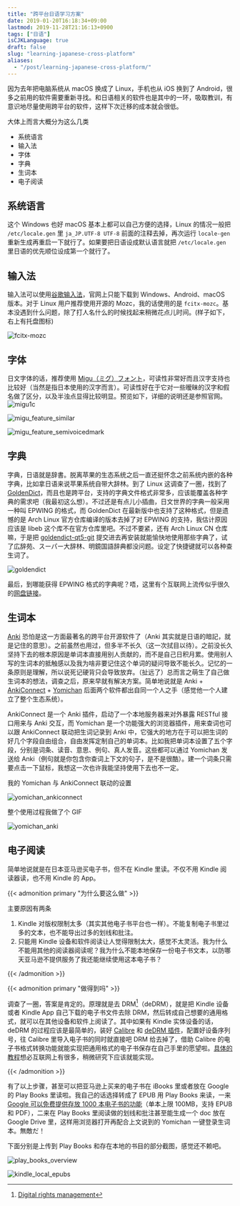 ```yaml
---
title: "跨平台日语学习方案"
date: 2019-01-20T16:18:34+09:00
lastmod: 2019-11-28T21:16:13+0900
tags: ["日语"]
isCJKLanguage: true
draft: false
slug: "learning-japanese-cross-platform"
aliases:
  - "/post/learning-japanese-cross-platform/"
---
```


因为去年把电脑系统从 macOS 换成了 Linux，手机也从 iOS 换到了 Android，很多之前用的软件需要重新寻找。和日语相关的软件也是其中的一环，吸取教训，有意识地尽量使用跨平台的软件，这样下次迁移的成本就会很低。

大体上而言大概分为这么几类

- 系统语言
- 输入法
- 字体
- 字典
- 生词本
- 电子阅读

<!--more-->

## 系统语言

这个 Windows 也好 macOS 基本上都可以自己方便的选择，Linux 的情况一般把 `/etc/locale.gen` 里 `ja_JP.UTF-8 UTF-8` 前面的注释去掉，再次运行 `locale-gen` 重新生成再重启一下就行了。如果要把日语设成默认语言就把 `/etc/locale.gen` 里日语的优先顺位设成第一个就行了。

## 输入法

输入法可以使用[谷歌输入法](https://www.google.co.jp/ime/)，官网上只能下载到 Windows、Android、macOS 版本。对于 Linux 用户推荐使用开源的 Mozc，我的话使用的是 `fcitx-mozc`。基本没遇到什么问题，除了打人名什么的时候找起来稍微花点儿时间。(样子如下，右上有托盘图标)

![fcitx-mozc](mozc.png)

## 字体

日文字体的话，推荐使用 [Migu（ミグ）フォント](http://mix-mplus-ipa.osdn.jp/migu/)，可读性非常好而且汉字支持也比较好（当然是指日本使用的汉字而言）。可读性好在于它对一些暧昧的汉字和假名做了区分，以及半浊点显得比较明显。预览如下，详细的说明还是参照官网。![migu1c](sample_migu1c.png)

![migu_feature_similar](feature_similar.png)

![migu_feature_semivoicedmark](feature_semivoicedmark.png)

## 字典

字典，日语就是辞書。脱离苹果的生态系统之后一直还挺怀念之前系统内嵌的各种字典，比如拿日语来说苹果系统自带大辞林。到了 Linux 这调查了一圈，找到了 [GoldenDict](https://github.com/goldendict/goldendict)，而且也是跨平台，支持的字典文件格式非常多，应该能覆盖各种字典的需求吧（我最初这么想）。不过还是有点儿小插曲，日文世界的字典一般采用一种叫 EPWING 的格式，而 GoldenDict 在最新版中也支持了这种格式，但是遗憾的是 Arch Linux 官方仓库编译的版本去掉了对 EPWING 的支持，我估计原因应该是 libeb 这个库不在官方仓库里吧。不过不要紧，还有 Arch Linux CN 仓库嘛，于是把 [goldendict-qt5-git](https://aur.archlinux.org/packages/goldendict-qt5-git/) 提交进去再安装就能愉快地使用那些字典了，试了広辞苑、スーパー大辞林、明鏡国語辞典都没问题。设定了快捷键就可以各种查生词了。

![goldendict](goldendict.png)

最后，到哪能获得 EPWING 格式的字典呢？唔，这里有个互联网上流传似乎很久的[网盘链接](https://onedrive.live.com/?id=AC31052BF2B8CA11%211937&cid=AC31052BF2B8CA11)。

## 生词本

[Anki](https://apps.ankiweb.net/) 恐怕是这一方面最著名的跨平台开源软件了（Anki 其实就是日语的暗記，就是记住的意思）。之前虽然也用过，但多半不长久（这一次拭目以待）。之前没长久坚持下去的根本原因是单词本直接用别人贡献的，而不是自己日积月累。使用别人写的生词本的抵触感以及我为啥非要记住这个单词的疑问导致不能长久。记忆的一条原则是理解，所以说死记硬背只会导致放弃。（扯远了）总而言之萌生了自己做生词本的想法，调查之后，原来早就有解决方案。简单地说就是 Anki + [AnkiConnect](https://foosoft.net/projects/anki-connect/) + [Yomichan](https://foosoft.net/projects/yomichan/) 后面两个软件都出自同一个人之手（感觉他一个人建立了整个生态系统）。

AnkiConnect  是一个 Anki 插件，启动了一个本地服务器来对外暴露 RESTful 接口用来与 Anki 交互，而 Yomichan 是一个功能强大的浏览器插件，用来查词也可以跟 AnkiConnect 联动把生词记录到 Anki 中，它强大的地方在于可以把生词的好几个字段自由组合，自由发挥定制自己的单词本。比如我把单词本设置了五个字段，分别是词条、读音、意思、例句、真人发音。这些都可以通过 Yomichan 发送给 Anki（例句就是你包含你查词上下文的句子，是不是很酷）。建一个词条只需要点击一下鼠标，我想这一次也许我能坚持使用下去也不一定。

我的 Yomichan 与 AnkiConnect 联动的设置

![yomichan_ankiconnect](yomichan_ankiconnect.png)

整个使用过程我做了个 GIF

![yomichan_anki](yomichan_anki.gif)

## 电子阅读

简单地说就是在日本亚马逊买电子书，但不在 Kindle 里读。不仅不用 Kindle 阅读器读，也不用 Kindle 的 App。

{{< admonition primary "为什么要这么做" >}}

主要原因有两条

1. Kindle 对版权限制太多（其实其他电子书平台也一样）。不能复制电子书里过多的文本，也不能导出过多的划线和批注。
2. 只能用 Kindle 设备和软件阅读让人觉得限制太大，感觉不太灵活。我为什么不能用其他的阅读器阅读呢？我为什么不能本地保存一份电子书文本，以防哪天亚马逊不提供服务了我还能继续使用这本电子书？

{{< /admonition >}}

{{< admonition primary "做得到吗" >}}

调查了一圈，答案是肯定的。原理就是去 DRM[^DRM]（deDRM），就是把 Kindle 设备或者 Kindle App 自己下载的电子书文件去除 DRM，然后转成自己想要的通用格式，就可以在其他设备和软件上阅读了。其中如果有 Kindle 实体设备的话，deDRM 的过程应该是最简单的，装好 [Calibre](https://calibre-ebook.com/download) 和 [deDRM 插件](https://github.com/apprenticeharper/DeDRM_tools/tree/master/Obok_calibre_plugin)，配置好设备序列号，往 Calibre 里导入电子书的同时就直接吧 DRM 给去掉了，借助 Calibre 的电子书格式转换功能就能实现把通用格式的电子书保存在自己手里的愿望啦。[具体的教程](http://demikko-no-bibouroku.hatenablog.com/entry/2018/01/30/143650)想必互联网上有很多，稍微研究下应该就能实现。

[^DRM]: [Digital rights management](https://en.wikipedia.org/wiki/Digital_rights_management)

{{< /admonition >}}

有了以上步骤，甚至可以把亚马逊上买来的电子书在 iBooks 里或者放在 Google 的 Play Books 里读啦。我自己的话选择转成了 EPUB 用 Play Books 来读，一来 [Google 可以免费提供存放 1000 本电子书的功能](https://support.google.com/googleplay/answer/3097151?hl=en-GB)（单本上限 100MB，支持 EPUB 和 PDF），二来在 Play Books 里阅读做的划线和批注甚至能生成一个 doc 放在 Google Drive 里，这样用浏览器打开再配合上文说到的 Yomichan 一键登录生词本。無敵だ！

下面分别是上传到 Play Books 和存在本地的书目的部分截图，感觉还不赖吧。

![play_books_overview](play_books_overview.png)

![kindle_local_epubs](kindle_local_epubs.png)
